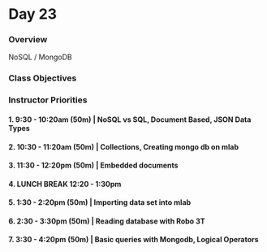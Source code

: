 # Day 23

### Overview
NoSQL / MongoDB

### Class Objectives

### Instructor Priorities

#### 1. 9:30 - 10:20am (50m) | NoSQL vs SQL, Document Based, JSON Data Types

#### 2. 10:30 - 11:20am (50m) | Collections, Creating mongo db on mlab

#### 3. 11:30 - 12:20pm (50m) | Embedded documents

#### 4. LUNCH BREAK 12:20 - 1:30pm

#### 5. 1:30 - 2:20pm (50m) | Importing data set into mlab

#### 6. 2:30 - 3:30pm (50m) | Reading database with Robo 3T

#### 7. 3:30 - 4:20pm (50m) | Basic queries with Mongodb, Logical Operators
